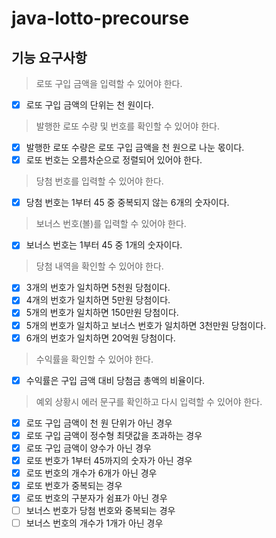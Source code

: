 # java-lotto-precourse

## 기능 요구사항

> 로또 구입 금액을 입력할 수 있어야 한다.

- [x] 로또 구입 금액의 단위는 천 원이다.

> 발행한 로또 수량 및 번호를 확인할 수 있어야 한다.

- [x] 발행한 로또 수량은 로또 구입 금액을 천 원으로 나눈 몫이다.
- [x] 로또 번호는 오름차순으로 정렬되어 있어야 한다.

> 당첨 번호를 입력할 수 있어야 한다.

- [x] 당첨 번호는 1부터 45 중 중복되지 않는 6개의 숫자이다.

> 보너스 번호(볼)를 입력할 수 있어야 한다.

- [x] 보너스 번호는 1부터 45 중 1개의 숫자이다.

> 당첨 내역을 확인할 수 있어야 한다.

- [x] 3개의 번호가 일치하면 5천원 당첨이다.
- [x] 4개의 번호가 일치하면 5만원 당첨이다.
- [x] 5개의 번호가 일치하면 150만원 당첨이다.
- [x] 5개의 번호가 일치하고 보너스 번호가 일치하면 3천만원 당첨이다.
- [x] 6개의 번호가 일치하면 20억원 당첨이다.

> 수익률을 확인할 수 있어야 한다.

- [x] 수익률은 구입 금액 대비 당첨금 총액의 비율이다.

> 예외 상황시 에러 문구를 확인하고 다시 입력할 수 있어야 한다.

- [x] 로또 구입 금액이 천 원 단위가 아닌 경우
- [x] 로또 구입 금액이 정수형 최댓값을 초과하는 경우
- [x] 로또 구입 금액이 양수가 아닌 경우
- [x] 로또 번호가 1부터 45까지의 숫자가 아닌 경우
- [x] 로또 번호의 개수가 6개가 아닌 경우
- [x] 로또 번호가 중복되는 경우
- [x] 로또 번호의 구분자가 쉼표가 아닌 경우
- [ ] 보너스 번호가 당첨 번호와 중복되는 경우
- [ ] 보너스 번호의 개수가 1개가 아닌 경우